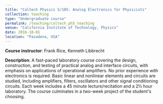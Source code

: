 ```yaml
---
title: "Caltech Physics 5/105: Analog Electronics for Physicists"
collection: teaching
type: "Undergraduate course"
permalink: /teaching/caltech_ph5_teaching
venue: "California Institute of Technology, Physics"
date: 2016-10-01
location: "Pasadena, USA"
---
```


**Course instructor**: Frank Rice, Kenneth Libbrecht

**Description**: A fast-paced laboratory course covering the design, construction, and testing of practical analog and interface circuits, with emphasis on applications of operational amplifiers. No prior experience with electronics is required. Basic linear and nonlinear elements and circuits are studied, including amplifiers, filters, oscillators and other signal conditioning circuits. Each week includes a 45 minute lecture/recitation and a 2½ hour laboratory. The course culminates in a two-week project of the student's choosing. 
